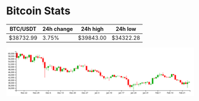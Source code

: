 # Bitcoin Stats

BTC/USDT|24h change|24h high|24h low|
|---|---|---|---|
|$38732.99|3.75%|$39843.00|$34322.28|

<img src="./chart.svg">
